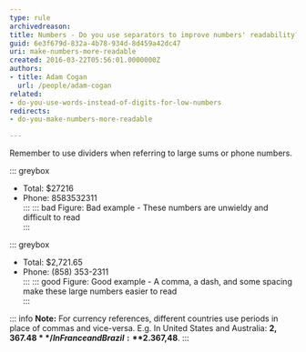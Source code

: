 ```yaml
---
type: rule
archivedreason: 
title: Numbers - Do you use separators to improve numbers' readability?
guid: 6e3f679d-832a-4b78-934d-8d459a42dc47
uri: make-numbers-more-readable
created: 2016-03-22T05:56:01.0000000Z
authors:
- title: Adam Cogan
  url: /people/adam-cogan
related:
- do-you-use-words-instead-of-digits-for-low-numbers
redirects:
- do-you-make-numbers-more-readable

---
```


Remember to use dividers when referring to large sums or phone numbers.

<!--endintro-->

::: greybox
* Total: $27216
* Phone: 8583532311  
:::
::: bad
Figure: Bad example - These numbers are unwieldy and difficult to read  
:::

::: greybox
* Total: $2,721.65
* Phone: (858) 353-2311  
:::
::: good
Figure: Good example - A comma, a dash, and some spacing make these large numbers easier to read  
:::

::: info
**Note:** For currency references, different countries use periods in place of commas and vice-versa. E.g. In United States and Australia: **$2,367.48** / In France and Brazil: **$2.367,48**.
:::
